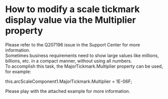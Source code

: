 # How to modify a scale tickmark display value via the Multiplier property


<p>Please refer to the Q207196 issue in the Support Center for more information.<br />
Sometimes business requirements need to show large values like millions, billions, etc. in a compact manner, without using all numbers.<br />
To accomplish this task, the MajorTickmark.Multiplier property can be used, for example:</p><p>this.arcScaleComponent1.MajorTickmark.Multiplier = 1E-06F;</p><p>Please play with the attached example for more information.</p>

<br/>


